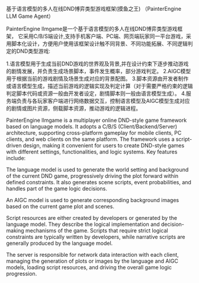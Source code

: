 基于语言模型的多人在线DND博弈类型游戏框架(摸鱼之王)
（PainterEngine LLM Game Agent）

PainterEngine llmgame是一个基于语言模型的多人在线DND博弈类型游戏框架，  它采用C/B/S端设计,支持手机客户端、PC端、网页端玩家同一平台游戏，采用脚本化设计，方便用户使用该框架设计触不同背景、不同功能拓展、不同逻辑判定的DND类型游戏:

1.语言模型用于生成当前DND游戏的世界观及背景,并在设计约束下逐步推动游戏的剧情发展，并负责生成场景脚本，事件发生概率，部分游戏判定。
2.AIGC模型用于根据当前的游戏剧情及场景生成对应的背景配图。
3.脚本资源由开发者制作或语言模型生成，描述当前游戏的逻辑实现及判定计算（对于需要严格约束的逻辑判定脚本代码或资源一般由开发者设定，剧情脚本则一般由语言模型生成）。
4.服务端负责与各玩家客户端进行网络数据交互，控制语言模型及AIGC模型生成对应的剧情或图片资源，侧载脚本资源，推动游戏的逻辑进程。

PainterEngine llmgame is a multiplayer online DND-style game framework based on language models. It adopts a C/B/S (Client/Backend/Server) architecture, supporting cross-platform gameplay for mobile clients, PC clients, and web clients on the same platform. The framework uses a script-driven design, making it convenient for users to create DND-style games with different settings, functionalities, and logic systems. Key features include:

The language model is used to generate the world setting and background of the current DND game, progressively driving the plot forward within defined constraints. It also generates scene scripts, event probabilities, and handles part of the game logic decisions.

An AIGC model is used to generate corresponding background images based on the current game plot and scenes.

Script resources are either created by developers or generated by the language model. They describe the logical implementation and decision-making mechanisms of the game. Scripts that require strict logical constraints are typically written by developers, while narrative scripts are generally produced by the language model.

The server is responsible for network data interaction with each client, managing the generation of plots or images by the language and AIGC models, loading script resources, and driving the overall game logic progression.
